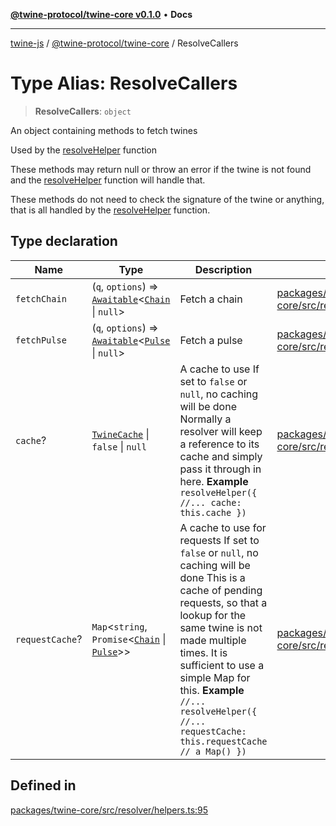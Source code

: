 [**@twine-protocol/twine-core v0.1.0**](../index.md) • **Docs**

***

[twine-js](../../../index.md) / [@twine-protocol/twine-core](../index.md) / ResolveCallers

# Type Alias: ResolveCallers

> **ResolveCallers**: `object`

An object containing methods to fetch twines

Used by the [resolveHelper](../functions/resolveHelper.md) function

These methods may return null or throw an error if the twine is not found
and the [resolveHelper](../functions/resolveHelper.md) function will handle that.

These methods do not need to check the signature of the twine or anything,
that is all handled by the [resolveHelper](../functions/resolveHelper.md) function.

## Type declaration

| Name | Type | Description | Defined in |
| ------ | ------ | ------ | ------ |
| `fetchChain` | (`q`, `options`) => [`Awaitable`](Awaitable.md)\<[`Chain`](Chain.md) \| `null`\> | Fetch a chain | [packages/twine-core/src/resolver/helpers.ts:99](https://github.com/twine-protocol/twine-js/blob/3800995f9c83f4f5711bcf3062ea754a1e4448ce/packages/twine-core/src/resolver/helpers.ts#L99) |
| `fetchPulse` | (`q`, `options`) => [`Awaitable`](Awaitable.md)\<[`Pulse`](Pulse.md) \| `null`\> | Fetch a pulse | [packages/twine-core/src/resolver/helpers.ts:103](https://github.com/twine-protocol/twine-js/blob/3800995f9c83f4f5711bcf3062ea754a1e4448ce/packages/twine-core/src/resolver/helpers.ts#L103) |
| `cache`? | [`TwineCache`](../classes/TwineCache.md) \| `false` \| `null` | A cache to use If set to `false` or `null`, no caching will be done Normally a resolver will keep a reference to its cache and simply pass it through in here. **Example** `resolveHelper({ //... cache: this.cache })` | [packages/twine-core/src/resolver/helpers.ts:120](https://github.com/twine-protocol/twine-js/blob/3800995f9c83f4f5711bcf3062ea754a1e4448ce/packages/twine-core/src/resolver/helpers.ts#L120) |
| `requestCache`? | `Map`\<`string`, `Promise`\<[`Chain`](Chain.md) \| [`Pulse`](Pulse.md)\>\> | A cache to use for requests If set to `false` or `null`, no caching will be done This is a cache of pending requests, so that a lookup for the same twine is not made multiple times. It is sufficient to use a simple Map for this. **Example** `//... resolveHelper({ //... requestCache: this.requestCache // a Map() })` | [packages/twine-core/src/resolver/helpers.ts:140](https://github.com/twine-protocol/twine-js/blob/3800995f9c83f4f5711bcf3062ea754a1e4448ce/packages/twine-core/src/resolver/helpers.ts#L140) |

## Defined in

[packages/twine-core/src/resolver/helpers.ts:95](https://github.com/twine-protocol/twine-js/blob/3800995f9c83f4f5711bcf3062ea754a1e4448ce/packages/twine-core/src/resolver/helpers.ts#L95)
